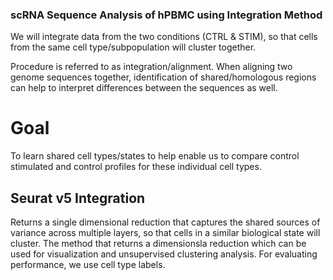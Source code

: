 ### scRNA Sequence Analysis of hPBMC using Integration Method

We will integrate data from the two conditions (CTRL & STIM), so that cells from the same cell type/subpopulation will cluster together.

Procedure is referred to as integration/alignment. When aligning two genome sequences together, identification of shared/homologous regions can help to interpret differences between the sequences as well.

# Goal
To learn shared cell types/states to help enable us to compare control stimulated and control profiles for these individual cell types.

## Seurat v5 Integration
Returns a single dimensional reduction that captures the shared sources of variance across multiple layers, so that cells in a similar biological state will cluster. The method that returns a dimensionsla reduction which can be used for visualization and unsupervised clustering analysis.
For evaluating performance, we use cell type labels.
